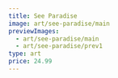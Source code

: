 ```yaml
---
title: See Paradise
image: art/see-paradise/main
previewImages:
  - art/see-paradise/main
  - art/see-paradise/prev1
type: art
price: 24.99
---
```

